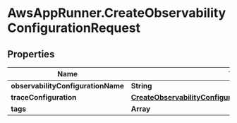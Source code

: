 # AwsAppRunner.CreateObservabilityConfigurationRequest

## Properties

Name | Type | Description | Notes
------------ | ------------- | ------------- | -------------
**observabilityConfigurationName** | **String** |  | 
**traceConfiguration** | [**CreateObservabilityConfigurationRequestTraceConfiguration**](CreateObservabilityConfigurationRequestTraceConfiguration.md) |  | [optional] 
**tags** | **Array** |  | [optional] 



